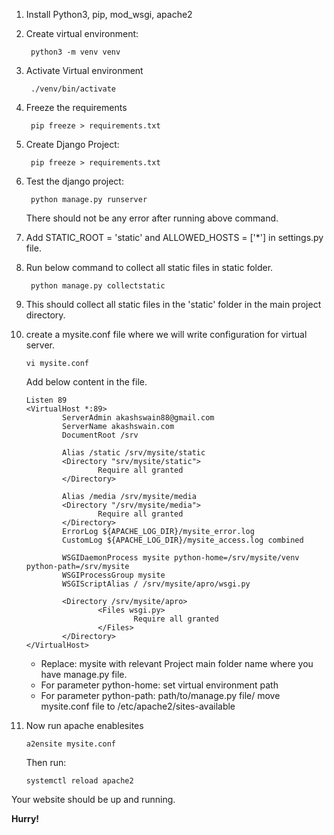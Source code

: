 
1. Install Python3, pip, mod_wsgi, apache2

2. Create virtual environment:

        python3 -m venv venv

3. Activate Virtual environment

        ./venv/bin/activate

4. Freeze the requirements

        pip freeze > requirements.txt

5. Create Django Project:

        pip freeze > requirements.txt

6. Test the django project:

        python manage.py runserver
    There should not be any error after running above command.

7. Add STATIC_ROOT = 'static' and ALLOWED_HOSTS = ['*'] in settings.py file.

8. Run below command to collect all static files in static folder.

        python manage.py collectstatic 

9. This should collect all static files in the 'static' folder in the main project directory.

10. create a mysite.conf file where we will write configuration for virtual server.

        vi mysite.conf
    
    Add below content in the file.

        Listen 89
        <VirtualHost *:89>
                ServerAdmin akashswain88@gmail.com
                ServerName akashswain.com
                DocumentRoot /srv

                Alias /static /srv/mysite/static
                <Directory "srv/mysite/static">
                        Require all granted
                </Directory>

                Alias /media /srv/mysite/media
                <Directory "/srv/mysite/media">
                        Require all granted
                </Directory>
                ErrorLog ${APACHE_LOG_DIR}/mysite_error.log
                CustomLog ${APACHE_LOG_DIR}/mysite_access.log combined

                WSGIDaemonProcess mysite python-home=/srv/mysite/venv python-path=/srv/mysite
                WSGIProcessGroup mysite
                WSGIScriptAlias / /srv/mysite/apro/wsgi.py

                <Directory /srv/mysite/apro>
                        <Files wsgi.py>
                                Require all granted
                        </Files>
                </Directory>
        </VirtualHost>

    - Replace: mysite with relevant Project main folder name where you have manage.py file.
    - For parameter python-home: set virtual environment path
    - For parameter python-path: path/to/manage.py file/
move mysite.conf file to /etc/apache2/sites-available

11. Now run apache enablesites

        a2ensite mysite.conf

    Then run:

        systemctl reload apache2

Your website should be up and running.

**Hurry!**